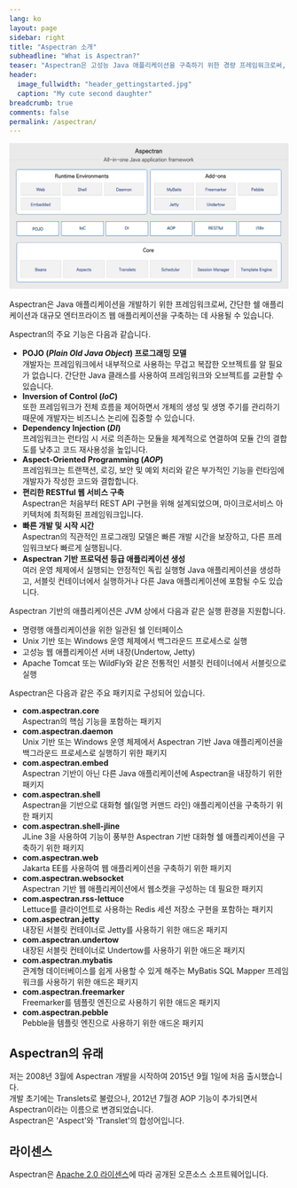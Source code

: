 ```yaml
---
lang: ko
layout: page
sidebar: right
title: "Aspectran 소개"
subheadline: "What is Aspectran?"
teaser: "Aspectran은 고성능 Java 애플리케이션을 구축하기 위한 경량 프레임워크로써, 직관적이고 유연한 개발 환경을 제공합니다."
header:
  image_fullwidth: "header_gettingstarted.jpg"
  caption: "My cute second daughter"
breadcrumb: true
comments: false
permalink: /aspectran/
---
```


![Aspectran Archtecture Diagram](/images/info/aspectran_archtecture_diagram.png "Aspectran Archtecture Diagram")

Aspectran은 Java 애플리케이션을 개발하기 위한 프레임워크로써,
간단한 쉘 애플리케이션과 대규모 엔터프라이즈 웹 애플리케이션을 구축하는 데 사용될 수 있습니다.

Aspectran의 주요 기능은 다음과 같습니다.

* **POJO (*Plain Old Java Object*) 프로그래밍 모델**  
  개발자는 프레임워크에서 내부적으로 사용하는 무겁고 복잡한 오브젝트를 알 필요가 없습니다.
  간단한 Java 클래스를 사용하여 프레임워크와 오브젝트를 교환할 수 있습니다. 
* **Inversion of Control (*IoC*)**  
  또한 프레임워크가 전체 흐름을 제어하면서 개체의 생성 및 생명 주기를 관리하기 때문에 개발자는 비즈니스 논리에 집중할 수 있습니다. 
* **Dependency Injection (*DI*)**  
  프레임워크는 런타임 시 서로 의존하는 모듈을 체계적으로 연결하여 모듈 간의 결합도를 낮추고 코드 재사용성을 높입니다. 
* **Aspect-Oriented Programming (*AOP*)**  
  프레임워크는 트랜잭션, 로깅, 보안 및 예외 처리와 같은 부가적인 기능을 런타임에 개발자가 작성한 코드와 결합합니다. 
* **편리한 RESTful 웹 서비스 구축**  
  Aspectran은 처음부터 REST API 구현을 위해 설계되었으며, 마이크로서비스 아키텍처에 최적화된 프레임워크입니다. 
* **빠른 개발 및 시작 시간**  
  Aspectran의 직관적인 프로그래밍 모델은 빠른 개발 시간을 보장하고, 다른 프레임워크보다 빠르게 실행됩니다. 
* **Aspectran 기반 프로덕션 등급 애플리케이션 생성**  
  여러 운영 체제에서 실행되는 안정적인 독립 실행형 Java 애플리케이션을 생성하고, 서블릿 컨테이너에서 실행하거나 다른 Java 애플리케이션에 포함될 수도 있습니다.

Aspectran 기반의 애플리케이션은 JVM 상에서 다음과 같은 실행 환경을 지원합니다.

* 명령행 애플리케이션을 위한 일관된 쉘 인터페이스
* Unix 기반 또는 Windows 운영 체제에서 백그라운드 프로세스로 실행
* 고성능 웹 애플리케이션 서버 내장(Undertow, Jetty)
* Apache Tomcat 또는 WildFly와 같은 전통적인 서블릿 컨테이너에서 서블릿으로 실행

Aspectran은 다음과 같은 주요 패키지로 구성되어 있습니다.

* **com.aspectran.core**  
  Aspectran의 핵심 기능을 포함하는 패키지
* **com.aspectran.daemon**  
  Unix 기반 또는 Windows 운영 체제에서 Aspectran 기반 Java 애플리케이션을 백그라운드 프로세스로 실행하기 위한 패키지
* **com.aspectran.embed**  
  Aspectran 기반이 아닌 다른 Java 애플리케이션에 Aspectran을 내장하기 위한 패키지
* **com.aspectran.shell**  
  Aspectran을 기반으로 대화형 쉘(일명 커맨드 라인) 애플리케이션을 구축하기 위한 패키지
* **com.aspectran.shell-jline**  
  JLine 3을 사용하여 기능이 풍부한 Aspectran 기반 대화형 쉘 애플리케이션을 구축하기 위한 패키지
* **com.aspectran.web**  
  Jakarta EE를 사용하여 웹 애플리케이션을 구축하기 위한 패키지
* **com.aspectran.websocket**  
  Aspectran 기반 웹 애플리케이션에서 웹소켓을 구성하는 데 필요한 패키지
* **com.aspectran.rss-lettuce**  
  Lettuce를 클라이언트로 사용하는 Redis 세션 저장소 구현을 포함하는 패키지
* **com.aspectran.jetty**  
  내장된 서블릿 컨테이너로 Jetty를 사용하기 위한 애드온 패키지
* **com.aspectran.undertow**  
  내장된 서블릿 컨테이너로 Undertow를 사용하기 위한 애드온 패키지
* **com.aspectran.mybatis**  
  관계형 데이터베이스를 쉽게 사용할 수 있게 해주는 MyBatis SQL Mapper 프레임워크를 사용하기 위한 애드온 패키지
* **com.aspectran.freemarker**  
  Freemarker를 템플릿 엔진으로 사용하기 위한 애드온 패키지
* **com.aspectran.pebble**  
  Pebble을 템플릿 엔진으로 사용하기 위한 애드온 패키지

## Aspectran의 유래

저는 2008년 3월에 Aspectran 개발을 시작하여 2015년 9월 1일에 처음 출시했습니다.  
개발 초기에는 Translets로 불렸으나, 2012년 7월경 AOP 기능이 추가되면서 Aspectran이라는 이름으로 변경되었습니다.  
Aspectran은 'Aspect'와 'Translet'의 합성어입니다.

## 라이센스

Aspectran은 [Apache 2.0 라이센스](http://www.apache.org/licenses/LICENSE-2.0)에 따라 공개된 오픈소스 소프트웨어입니다.
